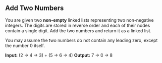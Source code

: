 ## Add Two Numbers

You are given two **non-empty** linked lists representing two non-negative integers. The digits are stored in reverse order and each of their nodes contain a single digit. Add the two numbers and return it as a linked list.

You may assume the two numbers do not contain any leading zero, except the number 0 itself.

**Input:** (2 -> 4 -> 3) + (5 -> 6 -> 4)
**Output:** 7 -> 0 -> 8

